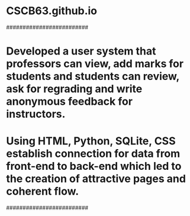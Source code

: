 # CSCB63.github.io
#########################
# Developed a user system that professors can view, add marks for students and students can review, ask for regrading and write anonymous feedback for instructors.
# Using HTML, Python, SQLite, CSS establish connection for data from front-end to back-end which led to the creation of attractive pages and coherent flow.
#########################
